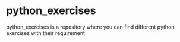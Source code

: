# python_exercises
python_exercises is a repository where you can find different python exercises with their requirement 
